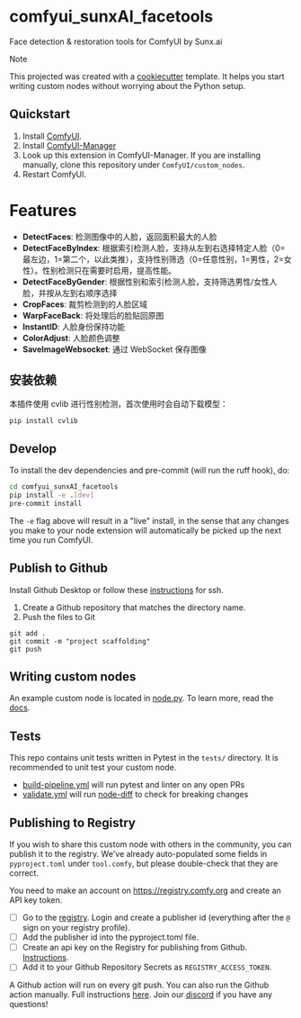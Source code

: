# comfyui_sunxAI_facetools

Face detection & restoration tools for ComfyUI by Sunx.ai

> [!NOTE]
> This projected was created with a [cookiecutter](https://github.com/Comfy-Org/cookiecutter-comfy-extension) template. It helps you start writing custom nodes without worrying about the Python setup.

## Quickstart

1. Install [ComfyUI](https://docs.comfy.org/get_started).
1. Install [ComfyUI-Manager](https://github.com/ltdrdata/ComfyUI-Manager)
1. Look up this extension in ComfyUI-Manager. If you are installing manually, clone this repository under `ComfyUI/custom_nodes`.
1. Restart ComfyUI.

# Features

- **DetectFaces**: 检测图像中的人脸，返回面积最大的人脸
- **DetectFaceByIndex**: 根据索引检测人脸，支持从左到右选择特定人脸（0=最左边，1=第二个，以此类推），支持性别筛选（0=任意性别，1=男性，2=女性）。性别检测只在需要时启用，提高性能。
- **DetectFaceByGender**: 根据性别和索引检测人脸，支持筛选男性/女性人脸，并按从左到右顺序选择
- **CropFaces**: 裁剪检测到的人脸区域
- **WarpFaceBack**: 将处理后的脸贴回原图
- **InstantID**: 人脸身份保持功能
- **ColorAdjust**: 人脸颜色调整
- **SaveImageWebsocket**: 通过 WebSocket 保存图像

## 安装依赖

本插件使用 cvlib 进行性别检测，首次使用时会自动下载模型：

```bash
pip install cvlib
```

## Develop

To install the dev dependencies and pre-commit (will run the ruff hook), do:

```bash
cd comfyui_sunxAI_facetools
pip install -e .[dev]
pre-commit install
```

The `-e` flag above will result in a "live" install, in the sense that any changes you make to your node extension will automatically be picked up the next time you run ComfyUI.

## Publish to Github

Install Github Desktop or follow these [instructions](https://docs.github.com/en/authentication/connecting-to-github-with-ssh/generating-a-new-ssh-key-and-adding-it-to-the-ssh-agent) for ssh.

1. Create a Github repository that matches the directory name.
2. Push the files to Git
```
git add .
git commit -m "project scaffolding"
git push
```

## Writing custom nodes

An example custom node is located in [node.py](src/comfyui_sunxAI_facetools/nodes.py). To learn more, read the [docs](https://docs.comfy.org/essentials/custom_node_overview).


## Tests

This repo contains unit tests written in Pytest in the `tests/` directory. It is recommended to unit test your custom node.

- [build-pipeline.yml](.github/workflows/build-pipeline.yml) will run pytest and linter on any open PRs
- [validate.yml](.github/workflows/validate.yml) will run [node-diff](https://github.com/Comfy-Org/node-diff) to check for breaking changes

## Publishing to Registry

If you wish to share this custom node with others in the community, you can publish it to the registry. We've already auto-populated some fields in `pyproject.toml` under `tool.comfy`, but please double-check that they are correct.

You need to make an account on https://registry.comfy.org and create an API key token.

- [ ] Go to the [registry](https://registry.comfy.org). Login and create a publisher id (everything after the `@` sign on your registry profile).
- [ ] Add the publisher id into the pyproject.toml file.
- [ ] Create an api key on the Registry for publishing from Github. [Instructions](https://docs.comfy.org/registry/publishing#create-an-api-key-for-publishing).
- [ ] Add it to your Github Repository Secrets as `REGISTRY_ACCESS_TOKEN`.

A Github action will run on every git push. You can also run the Github action manually. Full instructions [here](https://docs.comfy.org/registry/publishing). Join our [discord](https://discord.com/invite/comfyorg) if you have any questions!

